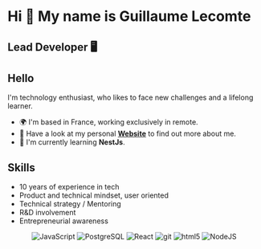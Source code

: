 Hi 👋 My name is Guillaume Lecomte
==============================
Lead Developer 🖥️
--------------------------------------

## Hello

I'm technology enthusiast, who likes to face new challenges and a lifelong learner.
* 🌍 I'm based in France, working exclusively in remote.
* 🔭 Have a look at my personal [**Website**](https://guillaume-lecomte.fr) to find out more about me.
* 🧠 I'm currently learning **NestJs**.

## Skills

* 10 years of experience in tech
* Product and technical mindset, user oriented
* Technical strategy / Mentoring
* R&D involvement
* Entrepreneurial awareness

<p align="center">  
  <img alt="JavaScript" src="https://img.shields.io/badge/-JavaScript-F7DF1E?style=flat-square&logo=JavaScript&logoColor=white" />
  <img alt="PostgreSQL" src="https://img.shields.io/badge/-PostgreSQL-336791?style=flat-square&logo=PostgreSQL&logoColor=white" />
  <img alt="React" src="https://img.shields.io/badge/-React-45b8d8?style=flat-square&logo=react&logoColor=white" />
  <img alt="git" src="https://img.shields.io/badge/-Git-F05032?style=flat-square&logo=git&logoColor=white" />
  <img alt="html5" src="https://img.shields.io/badge/-HTML5-E34F26?style=flat-square&logo=html5&logoColor=white" />
  <img alt="NodeJS" src="https://img.shields.io/badge/-NodeJS-43853d?style=flat-square&logo=Node.js&logoColor=white" />
</p>
